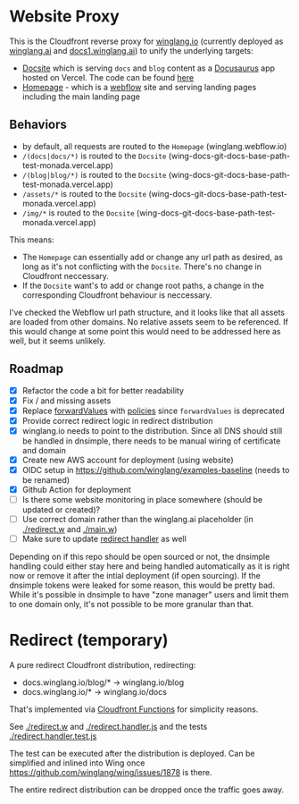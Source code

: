 # Website Proxy

This is the Cloudfront reverse proxy for [winglang.io](https://winglang.io) (currently deployed as [winglang.ai](https://winglang.ai) and [docs1.winglang.ai](https://docs1.winglang.ai)) to unify the underlying targets:

- [Docsite](https://docsite-omega.vercel.app/) which is serving `docs` and `blog` content as a [Docusaurus](https://docusaurus.io/) app hosted on Vercel. The code can be found [here](https://github.com/winglang/docsite)
- [Homepage](https://winglang.webflow.io) - which is a [webflow](https://webflow.com/) site and serving landing pages including the main landing page

## Behaviors

- by default, all requests are routed to the `Homepage` (winglang.webflow.io)
- `/(docs|docs/*)` is routed to the `Docsite` (wing-docs-git-docs-base-path-test-monada.vercel.app)
- `/(blog|blog/*)` is routed to the `Docsite` (wing-docs-git-docs-base-path-test-monada.vercel.app)
- `/assets/*` is routed to the `Docsite` (wing-docs-git-docs-base-path-test-monada.vercel.app)
- `/img/*` is routed to the `Docsite` (wing-docs-git-docs-base-path-test-monada.vercel.app)

This means:

- The `Homepage` can essentially add or change any url path as desired, as long as it's not conflicting with the `Docsite`. There's no change in Cloudfront neccessary.
- If the `Docsite` want's to add or change root paths, a change in the corresponding Cloudfront behaviour is neccessary.

I've checked the Webflow url path structure, and it looks like that all assets are loaded from other domains. No relative assets seem to be referenced. If this would change at some point this would need to be addressed here as well, but it seems unlikely.

## Roadmap

- [x] Refactor the code a bit for better readability
- [x] Fix / and missing assets
- [x] Replace [forwardValues](https://docs.aws.amazon.com/AWSCloudFormation/latest/UserGuide/aws-properties-cloudfront-distribution-forwardedvalues.html) with [policies](https://docs.aws.amazon.com/AmazonCloudFront/latest/DeveloperGuide/controlling-origin-requests.html) since `forwardValues` is deprecated
- [x] Provide correct redirect logic in redirect distribution
- [x] winglang.io needs to point to the distribution. Since all DNS should still be handled in dnsimple, there needs to be manual wiring of certificate and domain
- [x] Create new AWS account for deployment (using website)
- [x] OIDC setup in https://github.com/winglang/examples-baseline (needs to be renamed)
- [x] Github Action for deployment
- [ ] Is there some website monitoring in place somewhere (should be updated or created)?
- [ ] Use correct domain rather than the winglang.ai placeholder (in [./redirect.w](./redirect.w) and [./main.w](./main.w))
- [ ] Make sure to update [redirect handler](./redirect.handler.js) as well

Depending on if this repo should be open sourced or not, the dnsimple handling could either stay here and being handled automatically as it is right now or remove it after the intial deployment (if open sourcing). If the dnsimple tokens were leaked for some reason, this would be pretty bad. While it's possible in dnsimple to have "zone manager" users and limit them to one domain only, it's not possible to be more granular than that.

# Redirect (temporary)

A pure redirect Cloudfront distribution, redirecting:

- docs.winglang.io/blog/* -> winglang.io/blog
- docs.winglang.io/* -> winglang.io/docs

That's implemented via [Cloudfront Functions](https://docs.aws.amazon.com/AmazonCloudFront/latest/DeveloperGuide/cloudfront-functions.html) for simplicity reasons.

See [./redirect.w](./redirect.w) and [./redirect.handler.js](./redirect.handler.js) and the tests [./redirect.handler.test.js](./redirect.handler.test.js)

The test can be executed after the distribution is deployed. Can be simplified and inlined into Wing once https://github.com/winglang/wing/issues/1878 is there.

The entire redirect distribution can be dropped once the traffic goes away.
